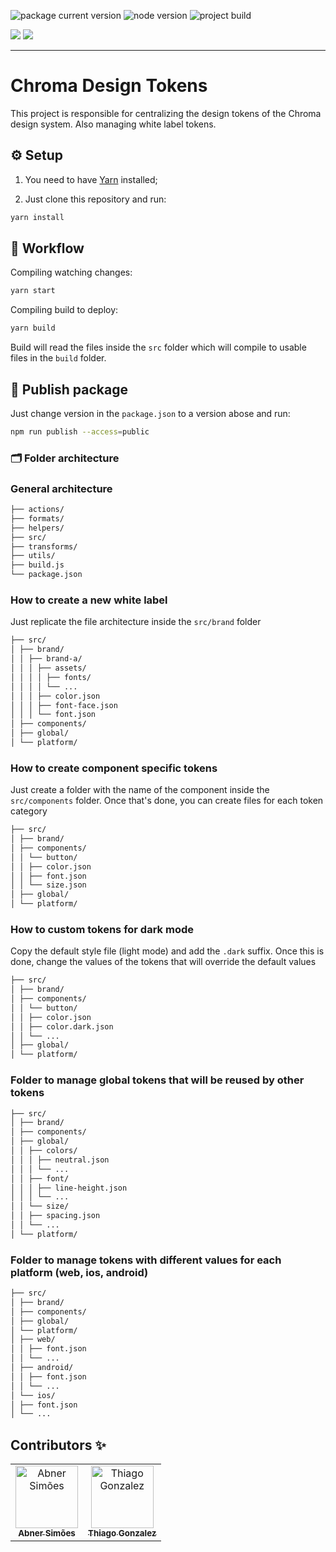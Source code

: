 <img src="https://badge.fury.io/js/@algemetric%2Fchroma-tokens.svg" alt="package current version" /> <img src="https://img.shields.io/node/v/hydrogen" alt="node version"> <img src="https://img.shields.io/appveyor/build/algemetric/chroma-tokens" alt="project build">

<img src="https://forthebadge.com/images/badges/uses-js.svg" /> <img src="https://forthebadge.com/images/badges/built-with-love.svg" />

---

# Chroma Design Tokens

This project is responsible for centralizing the design tokens of the Chroma design system. Also managing white label tokens.

## ⚙️ Setup

1. You need to have [Yarn](https://classic.yarnpkg.com/lang/en/docs/install/#mac-stable) installed;

2. Just clone this repository and run:

```bash
yarn install
```

## 💼 Workflow

Compiling watching changes:

```bash
yarn start
```

Compiling build to deploy:

```bash
yarn build
```

Build will read the files inside the `src` folder which will compile to usable files in the `build` folder.

## 🚚 Publish package

Just change version in the `package.json` to a version abose and run:

```bash
npm run publish --access=public
```

### 🗂️ Folder architecture

### General architecture

```bash
├── actions/
├── formats/
├── helpers/
├── src/
├── transforms/
├── utils/
├── build.js
└── package.json
```

### How to create a new white label

Just replicate the file architecture inside the `src/brand` folder

```bash
├── src/
│ ├── brand/
│ │ ├── brand-a/
│ │ │ ├── assets/
│ │ │ │ ├── fonts/
│ │ │ │ └── ...
│ │ │ ├── color.json
│ │ │ ├── font-face.json
│ │ │ └── font.json
│ ├── components/
│ ├── global/
│ └── platform/
```

### How to create component specific tokens

Just create a folder with the name of the component inside the `src/components` folder. Once that's done, you can create files for each token category

```bash
├── src/
│ ├── brand/
│ ├── components/
│ │ └── button/
│ │ ├── color.json
│ │ ├── font.json
│ │ └── size.json
│ ├── global/
│ └── platform/
```

### How to custom tokens for dark mode

Copy the default style file (light mode) and add the `.dark` suffix. Once this is done, change the values of the tokens that will override the default values

```bash
├── src/
│ ├── brand/
│ ├── components/
│ │ └── button/
│ │ ├── color.json
│ │ ├── color.dark.json
│ │ └── ...
│ ├── global/
│ └── platform/
```

### Folder to manage global tokens that will be reused by other tokens

```bash
├── src/
│ ├── brand/
│ ├── components/
│ ├── global/
│ │ ├── colors/
│ │ │ ├── neutral.json
│ │ │ └── ...
│ │ ├── font/
│ │ │ ├── line-height.json
│ │ │ └── ...
│ │ └── size/
│ │ ├── spacing.json
│ │ └── ...
│ └── platform/
```

### Folder to manage tokens with different values for each platform (web, ios, android)

```bash
├── src/
│ ├── brand/
│ ├── components/
│ ├── global/
│ └── platform/
│ ├── web/
│ │ ├── font.json
│ │ └── ...
│ ├── android/
│ │ ├── font.json
│ │ └── ...
│ └── ios/
│ ├── font.json
│ └── ...
```

## Contributors ✨

<table>
  <tr>
    <td align="center">
      <a href="https://github.com/abnersimoes">
        <img src="https://avatars.githubusercontent.com/u/3276365?v=4" width="100px;" alt="Abner Simões"/>
        <br />
        <sub><b>Abner Simões</b></sub>
      </a>
    </td>
    <td align="center">
      <a href="https://github.com/thiagonzalez">
        <img src="https://avatars.githubusercontent.com/u/967571?v=4" width="100px;" alt="Thiago Gonzalez"/>
        <br />
        <sub><b>Thiago Gonzalez</b></sub>
      </a>
    </td>
  </tr>
</table>
